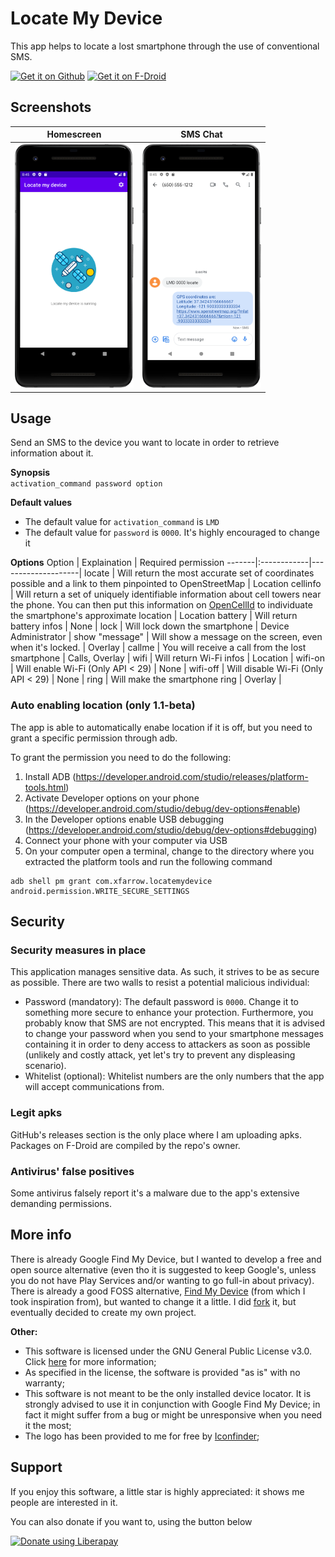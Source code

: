# Locate My Device
This app helps to locate a lost smartphone through the use of conventional SMS. 

<a href="https://github.com/xfarrow/locatemydevice/releases/latest"><img src="http://yt3dl.net/images/apk-download-badge.png" alt="Get it on Github" height="100"></a>
<a href="https://apt.izzysoft.de/fdroid/index/apk/com.xfarrow.locatemydevice"><img src="https://f-droid.org/badge/get-it-on.png" alt="Get it on F-Droid" height="100"></a>

## Screenshots
| Homescreen | SMS Chat
|:-:|:-:|
| <img src="/images/home.png" alt="Homescreen" width="190" height="390.641"> | <img src="/images/sms.png" width="190" height="390.641"> |

## Usage
Send an SMS to the device you want to locate in order to retrieve information about it.

**Synopsis**
<br/>
```activation_command password option```

**Default values**
<br/>
* The default value for ```activation_command``` is ```LMD```
* The default value for ```password``` is ```0000```. It's highly encouraged to change it

**Options**
Option | Explaination | Required permission
-------|:------------|--------------------|
locate | Will return the most accurate set of coordinates possible and a link to them pinpointed to OpenStreetMap | Location
cellinfo | Will return a set of uniquely identifiable information about cell towers near the phone. You can then put this information on [OpenCellId][1] to individuate the smartphone's approximate location | Location
battery | Will return battery infos | None |
lock | Will  lock down the smartphone | Device Administrator |
show "message" | Will show a message on the screen, even when it's locked. | Overlay |
callme | You will receive a call from the lost smartphone | Calls, Overlay |
wifi | Will return Wi-Fi infos | Location |
wifi-on | Will enable Wi-Fi (Only API < 29) | None |
wifi-off | Will disable Wi-Fi (Only API < 29) | None |
ring | Will make the smartphone ring | Overlay |

### Auto enabling location (only 1.1-beta)

The app is able to automatically enabe location if it is off, but you need to grant a specific permission through adb.

To grant the permission you need to do the following:
1. Install ADB (https://developer.android.com/studio/releases/platform-tools.html)
2. Activate Developer options on your phone (https://developer.android.com/studio/debug/dev-options#enable)
3. In the Developer options enable USB debugging (https://developer.android.com/studio/debug/dev-options#debugging)
4. Connect your phone with your computer via USB
5. On your computer open a terminal, change to the directory where you extracted the platform tools and run the following command

```
adb shell pm grant com.xfarrow.locatemydevice android.permission.WRITE_SECURE_SETTINGS
```


## Security
### Security measures in place

This application manages sensitive data. As such, it strives to be as secure as possible. There are two walls to resist a potential malicious individual:
* Password (mandatory): The default password is ```0000```. Change it to something more secure to enhance your protection. Furthermore, you probably know that SMS are not encrypted. This means that it is advised to change your password when you send to your smartphone messages containing it in order to deny access to attackers as soon as possible (unlikely and costly attack, yet let's try to prevent any displeasing scenario).
* Whitelist (optional): Whitelist numbers are the only numbers that the app will accept communications from.

### Legit apks
GitHub's releases section is the only place where I am uploading apks. Packages on F-Droid are compiled by the repo's owner.

### Antivirus' false positives
Some antivirus falsely report it's a malware due to the app's extensive demanding permissions.

## More info
There is already Google Find My Device, but I wanted to develop a free and open source alternative (even tho it is suggested to keep Google's, unless you do not have Play Services and/or wanting to go full-in about privacy). There is already a good FOSS alternative, [Find My Device](https://gitlab.com/Nulide/findmydevice) (from which I took inspiration from), but wanted to change it a little. I did [fork](https://www.github.com/xfarrow/FindMyDevice) it, but eventually decided to create my own project.

**Other:**
* This software is licensed under the GNU General Public License v3.0. Click [here](https://github.com/xfarrow/locatemydevice/blob/main/LICENSE) for more information;
* As specified in the license, the software is provided "as is" with no warranty;
* This software is not meant to be the only installed device locator. It is strongly advised to use it in conjunction with Google Find My Device; in fact it might suffer from a bug or might be unresponsive when you need it the most;
* The logo has been provided to  me for free by [Iconfinder](https://www.iconfinder.com/);

## Support
If you enjoy this software, a little star is highly appreciated: it shows me people are interested in it.

You can also donate if you want to, using the button below

<noscript><a href="https://liberapay.com/xfarrow/donate"><img alt="Donate using Liberapay" src="https://liberapay.com/assets/widgets/donate.svg"></a></noscript>

[1]: https://opencellid.org/
